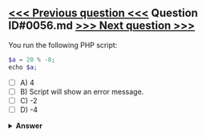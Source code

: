 [<<< Previous question <<<](0055.md)   Question ID#0056.md   [>>> Next question >>>](0057.md)
---

You run the following PHP script:
```php
$a = 20 % -8;
echo $a;
```

- [ ] A) 4
- [ ] B) Script will show an error message.
- [ ] C) -2
- [ ] D) -4

<details><summary><b>Answer</b></summary>
<p>
  Answer: <strong>A</strong>
</p>
</details>

